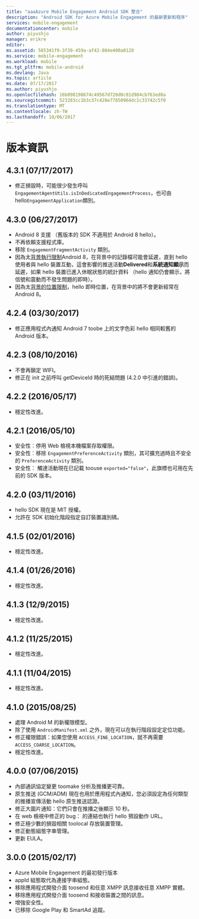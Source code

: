 ```yaml
---
title: "aaaAzure Mobile Engagement Android SDK 整合"
description: "Android SDK for Azure Mobile Engagement 的最新更新和程序"
services: mobile-engagement
documentationcenter: mobile
author: piyushjo
manager: erikre
editor: 
ms.assetid: 585341f9-3f39-459a-af42-864e400a0128
ms.service: mobile-engagement
ms.workload: mobile
ms.tgt_pltfrm: mobile-android
ms.devlang: Java
ms.topic: article
ms.date: 07/17/2017
ms.author: piyushjo
ms.openlocfilehash: 16b098198674c49567d720d0c01d984cb763ed8a
ms.sourcegitcommit: 523283cc1b3c37c428e77850964dc1c33742c5f0
ms.translationtype: MT
ms.contentlocale: zh-TW
ms.lasthandoff: 10/06/2017
---
```

# <a name="release-notes"></a>版本資訊

## <a name="431-07172017"></a>4.3.1 (07/17/2017)
* 修正損毀時，可能很少發生呼叫`EngagementAgentUtils.isInDedicatedEngagementProcess`，也可由 hello`EngagementApplication`類別。

## <a name="430-06272017"></a>4.3.0 (06/27/2017)
* Android 8 支援 （舊版本的 SDK 不適用於 Android 8 hello）。
* 不再依賴支援程式庫。
* 移除 `EngagementFragmentActivity` 類別。
* 因為太[背景執行限制](https://developer.android.com/preview/features/background.html)Android 8，在背景中的記錄檔可能會延遲，直到 hello 使用者與 hello 裝置互動，這會影響的推送活動**Delivered**和**系統通知顯示**而延遲，如果 hello 裝置已進入休眠狀態的統計資料 （hello 通知仍會顯示，將信號和震動而不發生問題的即時）。
* 因為太[背景的位置限制](https://developer.android.com/preview/features/background-location-limits.html)，hello 即時位置，在背景中的將不會更新經常在 Android 8。

## <a name="424-03302017"></a>4.2.4 (03/30/2017)
* 修正應用程式內通知 Android 7 toobe 上的文字色彩 hello 相同較舊的 Android 版本。

## <a name="423-08102016"></a>4.2.3 (08/10/2016)
* 不會再鎖定 WIFI。
* 修正在 init 之前呼叫 getDeviceId 時的死結問題 (4.2.0 中引進的錯誤)。

## <a name="422-05172016"></a>4.2.2 (2016/05/17)
* 穩定性改進。

## <a name="421-05102016"></a>4.2.1 (2016/05/10)
* 安全性︰停用 Web 檢視本機檔案存取權限。
* 安全性︰移除 `EngagementPreferenceActivity` 類別，其可擴充過時且不安全的 `PreferenceActivity` 類別。
* 安全性： 觸達活動現在已記載 toouse `exported="false"`，此旗標也可用在先前的 SDK 版本。

## <a name="420-03112016"></a>4.2.0 (03/11/2016)
* hello SDK 現在是 MIT 授權。
* 允許在 SDK 初始化階段指定自訂裝置識別碼。

## <a name="415-02012016"></a>4.1.5 (02/01/2016)
* 穩定性改進。

## <a name="414-01262016"></a>4.1.4 (01/26/2016)
* 穩定性改進。

## <a name="413-1292015"></a>4.1.3 (12/9/2015)
* 穩定性改進。

## <a name="412-11252015"></a>4.1.2 (11/25/2015)
* 穩定性改進。

## <a name="411-11042015"></a>4.1.1 (11/04/2015)
* 穩定性改進。

## <a name="410-08252015"></a>4.1.0 (2015/08/25)
* 處理 Android M 的新權限模型。
* 除了使用 `AndroidManifest.xml` 之外，現在可以在執行階段設定定位功能。
* 修正權限錯誤：如果您使用 `ACCESS_FINE_LOCATION`，就不再需要 `ACCESS_COARSE_LOCATION`。
* 穩定性改進。

## <a name="400-07062015"></a>4.0.0 (07/06/2015)
* 內部通訊協定變更 toomake 分析及推播更可靠。
* 原生推送 (GCM/ADM) 現在也用於應用程式內通知，您必須設定為任何類型的推播宣傳活動 hello 原生推送認證。
* 修正大圖片通知：它們只會在推播之後顯示 10 秒。
* 在 web 檢視中修正的 bug： 的連結也執行 hello 預設動作 URL。
* 修正極少數的損毀相關 toolocal 存放裝置管理。
* 修正動態組態字串管理。
* 更新 EULA。

## <a name="300-02172015"></a>3.0.0 (2015/02/17)
* Azure Mobile Engagement 的最初發行版本
* appId 組態取代為連接字串組態。
* 移除應用程式開發介面 toosend 和任意 XMPP 訊息接收任意 XMPP 實體。
* 移除應用程式開發介面 toosend 和接收裝置之間的訊息。
* 增強安全性。
* 已移除 Google Play 和 SmartAd 追蹤。

